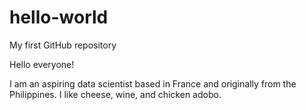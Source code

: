 # hello-world
My first GitHub repository

Hello everyone!

I am an aspiring data scientist based in France and originally from the Philippines.
I like cheese, wine, and chicken adobo.
